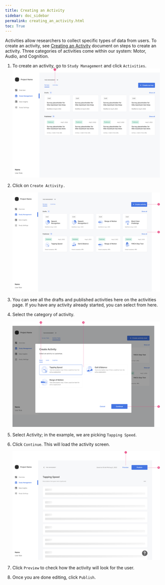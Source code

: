 ```yaml
---
title: Creating an Activity
sidebar: doc_sidebar
permalink: creating_an_activity.html
toc: True
---
```


Activities allow researchers to collect specific types of data from users. To create an activity, see [Creating an Activity](creating-motor-activity.md) document on steps to create an activity. Three categories of activities come within our system: Motor, Audio, and Cognition. 

1. To create an activity, go to `Study Management` and click `Activities`.![image-20230719131519078](./creating-motor-activity.assets/image-20230719131519078.png)

2. Click on `Create Activity.`

   ![image-20230721102219548](./creating-motor-activity.assets/image-20230721102219548.png)

3. You can see all the drafts and published activities here on the activities page. If you have any activity already started, you can select from here.

4. Select the category of activity. 

   ![image-20230721104827423](./creating-motor-activity.assets/image-20230721104827423.png)

5. Select Activity; in the example, we are picking `Tapping Speed`. 

6. Click `Continue`. This will load the activity screen.

   ![image-20230721103314067](./creating-motor-activity.assets/image-20230721103314067.png)

7. Click `Preview` to check how the activity will look for the user. 

8. Once you are done editing, click `Publish`. 

